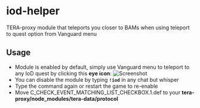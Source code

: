 # iod-helper
TERA-proxy module that teleports you closer to BAMs when using teleport to quest option from Vanguard menu
## **Usage**
* Module is enabled by default, simply use Vanguard menu to teleport to any IoD quest by clicking this **eye icon**:
![Screenshot](http://puu.sh/vPUbQ/eeb0c4ca2a.jpg)
* You can disable the module by typing **`!iod`** in any chat but whisper
* Type the command again or restart the game to re-enable
* Move C_CHECK_EVENT_MATCHING_LIST_CHECKBOX.1.def to your **tera-proxy/node_modules/tera-data/protocol**
